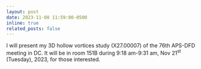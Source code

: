 ```yaml
---
layout: post
date: 2023-11-08 11:59:00-0500
inline: true
related_posts: false
---
```


I will present my 3D hollow vortices study (X27.00007) of the 76th APS-DFD meeting in DC.
It will be in room 151B during 9:18 am-9:31 am, Nov 21<sup>st</sup> (Tuesday), 2023, for those interested.
